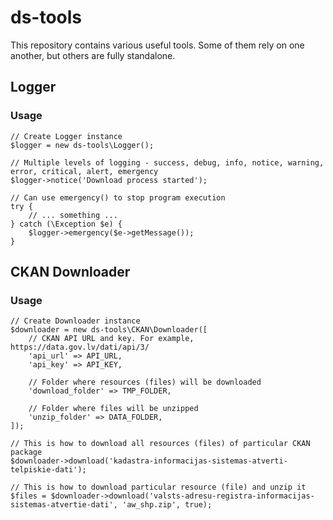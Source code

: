 # ds-tools

This repository contains various useful tools.
Some of them rely on one another, but others are fully standalone.

## Logger

### Usage
```
// Create Logger instance
$logger = new ds-tools\Logger();

// Multiple levels of logging - success, debug, info, notice, warning, error, critical, alert, emergency
$logger->notice('Download process started');

// Can use emergency() to stop program execution
try {
    // ... something ...
} catch (\Exception $e) {
    $logger->emergency($e->getMessage());
}
```

## CKAN Downloader

### Usage
```
// Create Downloader instance
$downloader = new ds-tools\CKAN\Downloader([
    // CKAN API URL and key. For example, https://data.gov.lv/dati/api/3/
    'api_url' => API_URL,
    'api_key' => API_KEY,

    // Folder where resources (files) will be downloaded
    'download_folder' => TMP_FOLDER,

    // Folder where files will be unzipped
    'unzip_folder' => DATA_FOLDER,
]);

// This is how to download all resources (files) of particular CKAN package
$downloader->download('kadastra-informacijas-sistemas-atverti-telpiskie-dati');

// This is how to download particular resource (file) and unzip it
$files = $downloader->download('valsts-adresu-registra-informacijas-sistemas-atvertie-dati', 'aw_shp.zip', true);
```
